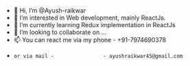 - 👋 Hi, I’m @Ayush-raikwar
- 👀 I’m interested in Web development, mainly ReactJs.
- 🌱 I’m currently learning Redux implementation in ReactJs
- 💞️ I’m looking to collaborate on ...
- 📫 You can react me via my phone - +91-7974690378
-     or via mail -                - ayushraikwar45@gmail.com

<!---
Ayush-raikwar/Ayush-raikwar is a ✨ special ✨ repository because its `README.md` (this file) appears on your GitHub profile.
You can click the Preview link to take a look at your changes.
--->
